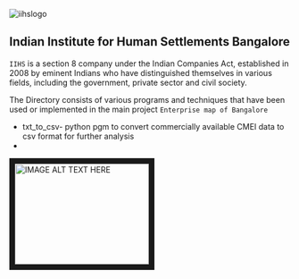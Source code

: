 ![iihslogo](https://www.deccanherald.com/sites/dh/files/styles/article_detail/public/article_images/2018/10/13/IIHS-Twitter-1539430397.jpg?itok=YoArxdin)

## Indian Institute for Human Settlements Bangalore
`IIHS` is a section 8 company under the Indian Companies Act, established in 2008 by eminent Indians who have distinguished themselves in various fields, including the government, private sector and civil society. 

The Directory consists of various programs and techniques that have been used or implemented in the main project `Enterprise map of Bangalore`

- txt_to_csv- python pgm to convert commercially available CMEI data to csv format for further analysis
- 
<a href="http://www.youtube.com/watch?feature=player_embedded&v=YOUTUBE_VIDEO_ID_HERE
" target="_blank"><img src="https://upload.wikimedia.org/wikipedia/commons/thumb/8/80/Wikipedia-logo-v2.svg/150px-Wikipedia-logo-v2.svg.png" 
alt="IMAGE ALT TEXT HERE" width="240" height="180" border="10" align="center"/></a>

